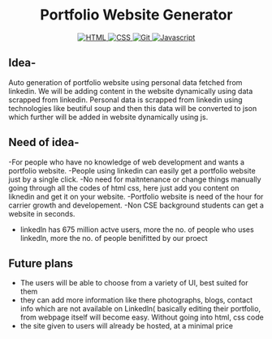 <h1 align="center">
<!--   <a href="https://github.com/umangraval/Smart-Checkout"><img src="./brand_assets/banner.png" width=600 alt="Smart-Checkout"></a> -->
  Portfolio Website Generator
</h1>



<p align="center">

  <a href="">
    <img src="https://forthebadge.com/images/badges/uses-html.svg"
         alt="HTML">
  </a>
  <a href="">
    <img src="https://forthebadge.com/images/badges/uses-css.svg"
         alt="CSS">
  </a>
  <a href="">
    <img src="https://forthebadge.com/images/badges/made-with-javascript.svg"
         alt="Git">
  </a>
    <a href="">
    <img src="https://forthebadge.com/images/badges/made-with-python.svg"
         alt="Javascript">
  </a>
</p>


## Idea-
Auto generation of portfolio website using personal data fetched from linkedin.
We will be adding content in the website dynamically using data scrapped from linkedin.
Personal data is scrapped from linkedin using technologies like beutiful soup and then
this data will be converted to json which further will be added in website dynamically using
js.

## Need of idea-
-For people who have no knowledge of web development and wants a portfolio website.
-People using linkedin can easily get a portfolio website just by a single click.
-No need for maitntenance or change things manually going through all the codes of html css,
here just add you content on liknedin and get it on your website.
-Portfolio website is need of the hour for carrier growth and developement.
-Non CSE background students can get a website in seconds.
- linkedln has 675 million actve users, more the no. of people who uses linkedln, more the no. of people benifitted by our proect

## Future plans
- The users will be able to choose from a variety of UI, best suited for them
- they can add more information like there photographs, blogs, contact info which are not 
available on Linkedln( basically editing their portfolio, from webpage itself will become easy. Without going into html, css code
- the site given to users will already be hosted, at a minimal price
